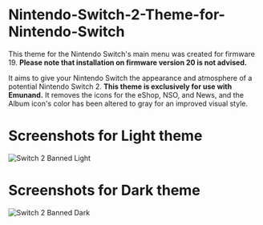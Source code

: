 # Nintendo-Switch-2-Theme-for-Nintendo-Switch
This theme for the Nintendo Switch's main menu was created for firmware 19. **Please note that installation on firmware version 20 is not advised.**

It aims to give your Nintendo Switch the appearance and atmosphere of a potential Nintendo Switch 2. **This theme is exclusively for use with Emunand.** It removes the icons for the eShop, NSO, and News, and the Album icon's color has been altered to gray for an improved visual style.

# Screenshots for Light theme
![Switch 2 Banned Light](https://github.com/user-attachments/assets/a742da61-c86f-42a5-8565-f781a73838f8)

# Screenshots for Dark theme
![Switch 2 Banned Dark](https://github.com/user-attachments/assets/b466f475-1ecc-46ec-af4b-34b61c2d240b)
